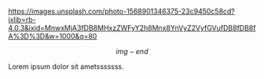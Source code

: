 https://images.unsplash.com/photo-1568901346375-23c9450c58cd?ixlib=rb-4.0.3&ixid=MnwxMjA3fDB8MHxzZWFyY2h8Mnx8YnVyZ2VyfGVufDB8fDB8fA%3D%3D&w=1000&q=80


$$img-end$$

Lorem ipsum dolor sit ametsssssss.
